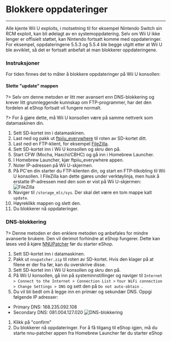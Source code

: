 # Blokkere oppdateringer
---
Alle kjente Wii U exploits, i motsetning til for eksempel Nintendo Switch sin RCM exploit, kan bli ødelagt av en systemoppdatering. Selv om Wii U ikke lenger er offisielt støttet, kan Nintendo fortsatt komme med oppdateringer. For eksempel, oppdateringene 5.5.3 og 5.5.4 ble begge utgitt etter at Wii U ble avviklet, så det er fortsatt anbefalt at man blokkerer oppdateringene.

### Instruksjoner

For tiden finnes det to måter å blokkere oppdateringer på Wii U konsollen:
<!-- tabs:start -->

#### **Slette "update" mappen**
?> Selv om denne metoden er litt mer avansert enn DNS-blokkering og krever litt grunnleggende kunnskap om FTP-programmer, har det den fordelen at eShop fortsatt vil fungere normalt.

?> For å gjøre dette, må Wii U konsollen være på samme nettverk som datamaskinen din.
1. Sett SD-kortet inn i datamaskinen.
1. Last ned og pakk ut [ftpiiu_everywhere](http://wiiubru.com/appstore/zips/fpiiu-cbhc.zip) til roten av SD-kortet ditt.
1. Last ned en FTP-klient, for eksempel [FileZilla](https://filezilla-project.org/download.php?show_all=1).
1. Sett SD-kortet inn i Wii U konsollen og skru den på.
1. Start CFW (Mocha, Haxchi/CBHC) og gå inn i Homebrew Launcher.
1. I Homebrew Launcher, kjør ftpiiu_everywhere appen.
1. Noter IP-adressen på Wii U-skjermen.
1. På PC'en din starter du FTP-klienten din, og start en FTP-tilkobling til Wii U konsollen. I FileZilla kan dette gjøres under verktøylinja, men husk å erstatte IP-adressen med den som er vist på Wii U-skjermen: <br><img src="docs/assets/img/FTP.png" alt="FileZilla" />
1. Naviger til `/storage_mlc/sys`. Der skal det være en tom mappe kalt `update`.
1. Høyreklikk mappen og slett den.
1. Du blokkerer nå oppdateringer.

### **DNS-blokkering**
?> Denne metoden er den enklere metoden og anbefales for mindre avanserte brukere. Den vil derimot forhindre at eShop fungerer. Dette kan løses ved å kjøre [NNUPatcher](http://www.wiiubru.com/appstore/zips/nnupatcher.zip) før du starter eShop.
1. Sett SD-kortet inn i datamaskinen.
1. Pakk ut `nnupatcher.zip` til roten av SD-kortet. Hvis den klager på at filene er der fra før, kan du overskrive disse.
1. Sett SD-kortet inn i Wii U konsollen og skru den på.
1. På Wii U konsollen, gå inn på systeminnstillinger og naviger til `Internet > Connect to the Internet > Connection List >` `Your WiFi connection > Change Settings > DNS` og sett den på `Do not auto-obtain `.
1. Du vil bli bedt om å legge inn en primær og sekundær DNS. Oppgi følgende IP adresser:
 - Primary DNS: 168.235.092.108
 - Secondary DNS: 081.004.127.020 <img src="docs/assets/img/DNS.png" alt="DNS-blokkering" />
1. Klikk på "confirm"
1. Du blokkerer nå oppdateringer. For å få tilgang til eShop igjen, må du starte nnu-patcher appen fra Homebrew Launcher før du starter eShop


<!-- tabs:end -->